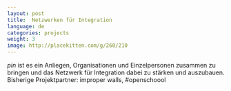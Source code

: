 ```yaml
---
layout: post
title:  Netzwerken für Integration
language: de
categories: projects
weight: 3
image: http://placekitten.com/g/260/210
---
```


*pin* ist es ein Anliegen, Organisationen und Einzelpersonen zusammen zu bringen und das Netzwerk für Integration dabei zu stärken und auszubauen.
Bisherige Projektpartner: improper walls, #openschoool
